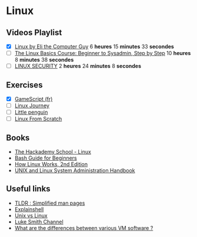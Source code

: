 # Linux

## Videos Playlist
- [x] [Linux by Eli the Computer Guy](https://www.youtube.com/playlist?list=PLD6B6473ACF32C59D) 6 **heures** 15 **minutes** 33 **secondes**
- [ ] [The Linux Basics Course: Beginner to Sysadmin, Step by Step](https://www.youtube.com/playlist?list=PLtK75qxsQaMLZSo7KL-PmiRarU7hrpnwK) 10 **heures** 8 **minutes** 38 **secondes**
- [ ] [LINUX SECURITY](https://www.youtube.com/playlist?list=PLAcZG2tMJuWT67HWWpUpp9OVdXpMVvdTa) 2 **heures** 24 **minutes** 8 **secondes**

## Exercises
- [x] [GameScript (fr)](https://github.com/justUmen/GameScript)
- [ ] [Linux Journey](https://linuxjourney.com/)
- [ ] [Little penguin](https://cdn.intra.42.fr/pdf/pdf/765/little_penguin_1.en.pdf)
- [ ] [Linux From Scratch](http://www.linuxfromscratch.org)

## Books
 - [The Hackademy School - Linux](https://repo.zenk-security.com/Linux%20et%20systemes%20d.exploitations/The%20Hackademy%20School%20-%20Linux.pdf)
 - [Bash Guide for Beginners](http://www.tldp.org/LDP/Bash-Beginners-Guide/html/)
 - [How Linux Works, 2nd Edition](https://github.com/KnowNo/How-Linux-Works-2nd-Edition/blob/master/How.Linux.Works.What.Every.Superuser.Should.Know.2nd.Edition.PDF.pdf)
 - [UNIX and Linux System Administration Handbook](https://doc.lagout.org/operating%20system%20/linux/UNIX%20and%20Linux%20System%20Administration%20Handbook.pdf)

## Useful links
- [TLDR : Simplified man pages](https://tldr.ostera.io/)
- [Explainshell](https://explainshell.com/)
- [Unix vs Linux](https://www.youtube.com/watch?v=jowCUo_UGts)
- [Luke Smith Channel](https://www.youtube.com/channel/UC2eYFnH61tmytImy1mTYvhA)
- [What are the differences between various VM software ?](https://unix.stackexchange.com/questions/5741/what-are-the-differences-between-various-vm-software)
